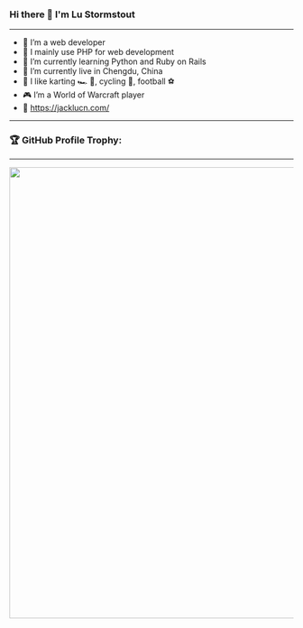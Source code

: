 ### Hi there 👋 I'm Lu Stormstout
---
- 👤 I’m a web developer
- 🔧 I mainly use PHP for web development
- 🌱 I’m currently learning Python and Ruby on Rails
- 📍 I’m currently live in Chengdu, China
- 🙂 I like karting 🏎️ 🏁, cycling 🚴, football ⚽️
- 🎮 I’m a World of Warcraft player
- 🔗 https://jacklucn.com/
---

### 🏆 GitHub Profile Trophy:
---
<a href="https://github.com/ryo-ma/github-profile-trophy">
  <img width=800 src="https://github-profile-trophy.vercel.app/?username=LuStormstout&column=8&theme=radical&no-frame=true&no-bg=true"/>
</a>

<!--
**LuStormstout/LuStormstout** is a ✨ _special_ ✨ repository because its `README.md` (this file) appears on your GitHub profile.

Here are some ideas to get you started:

- 🔭 I’m currently working on ...
- 🌱 I’m currently learning ...
- 👯 I’m looking to collaborate on ...
- 🤔 I’m looking for help with ...
- 💬 Ask me about ...
- 📫 How to reach me: ...
- 😄 Pronouns: ...
- ⚡ Fun fact: ...
-->
